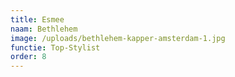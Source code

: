 ```yaml
---
title: Esmee
naam: Bethlehem
image: /uploads/bethlehem-kapper-amsterdam-1.jpg
functie: Top-Stylist
order: 8
---
```


